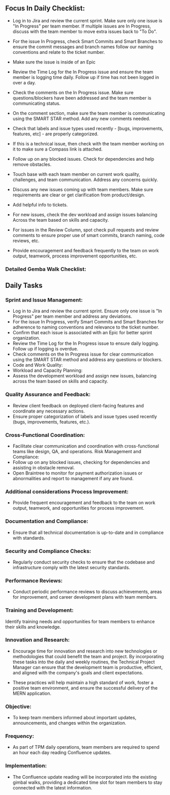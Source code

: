 ## Focus In Daily Checklist:

* Log in to Jira and review the current sprint. Make sure only one issue is "In Progress" per team member. If multiple issues are In
  Progress, discuss with the team member to move extra issues back to "To Do".

* For the issue In Progress, check Smart Commits and Smart Branches to ensure the commit messages and branch names follow our naming
  conventions and relate to the ticket number.

* Make sure the issue is inside of an Epic

* Review the Time Log for the In Progress issue and ensure the team member is logging time daily. Follow up if time has not been logged
 in over a day.

* Check the comments on the In Progress issue. Make sure questions/blockers have been addressed and the team member is communicating
  status.

* On the comment section, make sure the team member is communicating using the SMART STAR method. Add any new comments needed.

* Check that labels and issue types used recently - [bugs, improvements, features, etc] - are properly categorized.

* If this is a technical issue, then check with the team member working on it to make sure a Compass link is attached.

* Follow up on any blocked issues. Check for dependencies and help remove obstacles.

* Touch base with each team member on current work quality, challenges, and team communication. Address any concerns quickly.

* Discuss any new issues coming up with team members. Make sure requirements are clear or get clarification from product/design.

* Add helpful info to tickets.

* For new issues, check the dev workload and assign issues balancing Across the team based on skills and capacity.

* For issues in the Review Column, spot check pull requests and review comments to ensure proper use of smart commits, branch naming,
  code reviews, etc.

* Provide encouragement and feedback frequently to the team on work output, teamwork, process improvement opportunities, etc.

### Detailed Gemba Walk Checklist:

## Daily Tasks

### Sprint and Issue Management:

* Log in to Jira and review the current sprint. Ensure only one issue is "In Progress" per team member and address any deviations.
* For the issue In Progress, verify Smart Commits and Smart Branches for adherence to naming conventions and relevance to the ticket
  number.
* Confirm that each issue is associated with an Epic for better sprint organization.
* Review the Time Log for the In Progress issue to ensure daily logging. Follow up if logging is overdue.
* Check comments on the In Progress issue for clear communication using the SMART STAR method and address any questions or blockers.
* Code and Work Quality:
* Workload and Capacity Planning:
* Assess the development workload and assign new issues, balancing across the team based on skills and capacity. 

### Quality Assurance and Feedback:

* Review client feedback on deployed client-facing features and coordinate any necessary actions.
* Ensure proper categorization of labels and issue types used recently (bugs, improvements, features, etc.).
 
### Cross-Functional Coordination:

* Facilitate clear communication and coordination with cross-functional teams like design, QA, and operations. Risk Management and
 Compliance:
* Follow up on any blocked issues, checking for dependencies and assisting in obstacle removal.
* Open Braintree to monitor for payment authorization issues or abnormalities and report to management if any are found.
  
### Additional considerations Process Improvement:

* Provide frequent encouragement and feedback to the team on work output, teamwork, and opportunities for process improvement.

### Documentation and Compliance:

* Ensure that all technical documentation is up-to-date and in compliance with standards. 

### Security and Compliance Checks:

* Regularly conduct security checks to ensure that the codebase and infrastructure comply with the latest security standards. 

### Performance Reviews:

* Conduct periodic performance reviews to discuss achievements, areas for improvement, and career development plans with team members.

### Training and Development:

Identify training needs and opportunities for team members to enhance their skills and knowledge. 

### Innovation and Research:

* Encourage time for innovation and research into new technologies or methodologies that could benefit the team and project.
 By incorporating these tasks into the daily and weekly routines, the Technical Project Manager can ensure that the development team is
 productive, efficient, and aligned with the company's goals and client expectations.

* These practices will help maintain a high standard of work, foster a positive team environment, and ensure the successful delivery of
 the MERN application.

### Objective:

* To keep team members informed about important updates, announcements, and changes within the organization. 

### Frequency: 

* As part of TPM daily operations, team members are required to spend an hour each day reading Confluence updates.

 ### Implementation: 

* The Confluence update reading will be incorporated into the existing gimbal walks, providing a dedicated time slot for team members
 to stay connected with the latest information.
